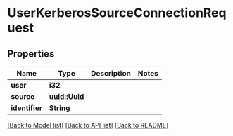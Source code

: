 # UserKerberosSourceConnectionRequest

## Properties

Name | Type | Description | Notes
------------ | ------------- | ------------- | -------------
**user** | **i32** |  | 
**source** | [**uuid::Uuid**](uuid::Uuid.md) |  | 
**identifier** | **String** |  | 

[[Back to Model list]](../README.md#documentation-for-models) [[Back to API list]](../README.md#documentation-for-api-endpoints) [[Back to README]](../README.md)


